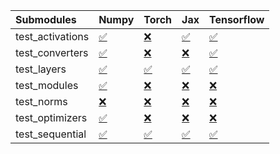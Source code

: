 | Submodules       | Numpy                                                                                                                           | Torch                                                                                                                           | Jax                                                                                                                             | Tensorflow                                                                                                                      |
|:-----------------|:--------------------------------------------------------------------------------------------------------------------------------|:--------------------------------------------------------------------------------------------------------------------------------|:--------------------------------------------------------------------------------------------------------------------------------|:--------------------------------------------------------------------------------------------------------------------------------|
| test_activations | <a href="https://github.com/unifyai/ivy/runs/8090564035?check_suite_focus=true" rel="noopener noreferrer" target="_blank">✅</a> | <a href="https://github.com/unifyai/ivy/runs/8090564816?check_suite_focus=true" rel="noopener noreferrer" target="_blank">❌</a> | <a href="https://github.com/unifyai/ivy/runs/8090565600?check_suite_focus=true" rel="noopener noreferrer" target="_blank">✅</a> | <a href="https://github.com/unifyai/ivy/runs/8090566309?check_suite_focus=true" rel="noopener noreferrer" target="_blank">✅</a> |
| test_converters  | <a href="https://github.com/unifyai/ivy/runs/8090564139?check_suite_focus=true" rel="noopener noreferrer" target="_blank">✅</a> | <a href="https://github.com/unifyai/ivy/runs/8090564916?check_suite_focus=true" rel="noopener noreferrer" target="_blank">❌</a> | <a href="https://github.com/unifyai/ivy/runs/8090565685?check_suite_focus=true" rel="noopener noreferrer" target="_blank">❌</a> | <a href="https://github.com/unifyai/ivy/runs/8090566414?check_suite_focus=true" rel="noopener noreferrer" target="_blank">✅</a> |
| test_layers      | <a href="https://github.com/unifyai/ivy/runs/8090564221?check_suite_focus=true" rel="noopener noreferrer" target="_blank">✅</a> | <a href="https://github.com/unifyai/ivy/runs/8090565003?check_suite_focus=true" rel="noopener noreferrer" target="_blank">✅</a> | <a href="https://github.com/unifyai/ivy/runs/8090565788?check_suite_focus=true" rel="noopener noreferrer" target="_blank">✅</a> | <a href="https://github.com/unifyai/ivy/runs/8090566516?check_suite_focus=true" rel="noopener noreferrer" target="_blank">✅</a> |
| test_modules     | <a href="https://github.com/unifyai/ivy/runs/8090564348?check_suite_focus=true" rel="noopener noreferrer" target="_blank">✅</a> | <a href="https://github.com/unifyai/ivy/runs/8090565114?check_suite_focus=true" rel="noopener noreferrer" target="_blank">❌</a> | <a href="https://github.com/unifyai/ivy/runs/8090565904?check_suite_focus=true" rel="noopener noreferrer" target="_blank">❌</a> | <a href="https://github.com/unifyai/ivy/runs/8090566638?check_suite_focus=true" rel="noopener noreferrer" target="_blank">❌</a> |
| test_norms       | <a href="https://github.com/unifyai/ivy/runs/8090564458?check_suite_focus=true" rel="noopener noreferrer" target="_blank">❌</a> | <a href="https://github.com/unifyai/ivy/runs/8090565237?check_suite_focus=true" rel="noopener noreferrer" target="_blank">❌</a> | <a href="https://github.com/unifyai/ivy/runs/8090565999?check_suite_focus=true" rel="noopener noreferrer" target="_blank">❌</a> | <a href="https://github.com/unifyai/ivy/runs/8090566753?check_suite_focus=true" rel="noopener noreferrer" target="_blank">❌</a> |
| test_optimizers  | <a href="https://github.com/unifyai/ivy/runs/8090564617?check_suite_focus=true" rel="noopener noreferrer" target="_blank">✅</a> | <a href="https://github.com/unifyai/ivy/runs/8090565348?check_suite_focus=true" rel="noopener noreferrer" target="_blank">❌</a> | <a href="https://github.com/unifyai/ivy/runs/8090566096?check_suite_focus=true" rel="noopener noreferrer" target="_blank">❌</a> | <a href="https://github.com/unifyai/ivy/runs/8090566855?check_suite_focus=true" rel="noopener noreferrer" target="_blank">❌</a> |
| test_sequential  | <a href="https://github.com/unifyai/ivy/runs/8090564721?check_suite_focus=true" rel="noopener noreferrer" target="_blank">✅</a> | <a href="https://github.com/unifyai/ivy/runs/8090565471?check_suite_focus=true" rel="noopener noreferrer" target="_blank">✅</a> | <a href="https://github.com/unifyai/ivy/runs/8090566215?check_suite_focus=true" rel="noopener noreferrer" target="_blank">✅</a> | <a href="https://github.com/unifyai/ivy/runs/8090566966?check_suite_focus=true" rel="noopener noreferrer" target="_blank">✅</a> |